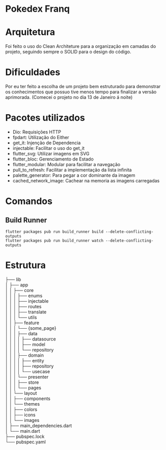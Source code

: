 # Pokedex Franq

# Arquitetura
Foi feito o uso do Clean Architeture para a organização em camadas do projeto,
seguindo sempre o SOLID para o design do código.

# Dificuldades
Por eu ter feito a escolha de um projeto bem estruturado 
para demonstrar os conhecimentos que possuo tive menos tempo
para finalizar a versão aprimorada. (Comecei o projeto no dia 13 de Janeiro á noite)

# Pacotes utilizados
- Dio: Requisições HTTP
- fpdart: Utilização do Either
- get_it: Injenção de Dependencia
- injectable: Facilitar o uso do get_it
- flutter_svg: Utilizar imagens em SVG
- flutter_bloc: Gerenciamento de Estado
- flutter_modular: Modular para facilitar a navegação
- pull_to_refresh: Facilitar a implementação da lista infinita
- palette_generator: Para pegar a cor dominante da imagem
- cached_network_image: Cachear na memoria as imagens carregadas

# Comandos
## Build Runner
```flutter packages pub run build_runner build --delete-conflicting-outputs```  
```flutter packages pub run build_runner watch --delete-conflicting-outputs```

# Estrutura

├── lib  
│   ├── app  
│   │   ├── core  
│   │   │   ├── enums  
│   │   │   ├── injectable  
│   │   │   ├── routes  
│   │   │   ├── translate  
│   │   │   └── utils  
│   │   ├── feature  
│   │   │   └── {some_page}  
│   │   │       ├── data  
│   │   │       │   ├── datasource  
│   │   │       │   ├── model  
│   │   │       │   └── repository  
│   │   │       ├── domain  
│   │   │       │   ├── entity  
│   │   │       │   ├── repository  
│   │   │       │   └── usecase  
│   │   │       └── presenter  
│   │   │           ├── store  
│   │   │           └── pages  
│   │   └── layout  
│   │       ├── components  
│   │       └── themes  
│   │           ├── colors  
│   │           ├── icons  
│   │           └── images  
│   ├── main_dependencies.dart  
│   └── main.dart  
├── pubspec.lock  
└── pubspec.yaml  
